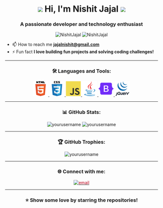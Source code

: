 <h1 align="center">
  <img src="https://media.giphy.com/media/hvRJCLFzcasrR4ia7z/giphy.gif" width="30px"> Hi, I'm Nishit Jajal <img src="https://media.giphy.com/media/hvRJCLFzcasrR4ia7z/giphy.gif" width="30px">
</h1>
<h3 align="center">A passionate developer and technology enthusiast</h3>

<p align="center">
  <img src="https://komarev.com/ghpvc/?username=NishitJajal&label=Profile%20views&color=brightgreen&style=flat" alt="NishitJajal" />
  <img src="https://img.shields.io/github/followers/NishitJajal?label=Followers&style=social" alt="NishitJajal" />
</p>

- 📫 How to reach me **jajalnishit@gmail.com**  
- ⚡ Fun fact **I love building fun projects and solving coding challenges!**  

---

<h3 align="center">🛠️ Languages and Tools:</h3>
<p align="center"> 
<a href="https://www.w3.org/html/" target="_blank"> <img src="https://raw.githubusercontent.com/devicons/devicon/master/icons/html5/html5-original-wordmark.svg" alt="html5" width="50" height="50"/> </a>
<a href="https://www.w3schools.com/css/" target="_blank"> <img src="https://raw.githubusercontent.com/devicons/devicon/master/icons/css3/css3-original-wordmark.svg" alt="css3" width="50" height="50"/> </a>
<a href="https://developer.mozilla.org/en-US/docs/Web/JavaScript" target="_blank"> <img src="https://raw.githubusercontent.com/devicons/devicon/master/icons/javascript/javascript-original.svg" alt="javascript" width="50" height="50"/> </a>
<a href="https://www.java.com" target="_blank"> <img src="https://raw.githubusercontent.com/devicons/devicon/master/icons/java/java-original.svg" alt="java" width="50" height="50"/> </a>
<a href="https://getbootstrap.com/" target="_blank"> <img src="https://raw.githubusercontent.com/devicons/devicon/master/icons/bootstrap/bootstrap-plain.svg" alt="bootstrap" width="50" height="50"/> </a>
<a href="https://jquery.com/" target="_blank"> <img src="https://raw.githubusercontent.com/devicons/devicon/master/icons/jquery/jquery-original-wordmark.svg" alt="jquery" width="50" height="50"/> </a>
</p>

---

<h3 align="center">📊 GitHub Stats:</h3>
<p align="center">
  <img src="https://github-readme-stats.vercel.app/api?username=NishitJajal&show_icons=true&theme=radical" alt="yourusername" />
  <img src="https://github-readme-stats.vercel.app/api/top-langs?username=NishitJajal&show_icons=true&locale=en&layout=compact&theme=radical" alt="yourusername" />
</p>

---

<h3 align="center">🏆 GitHub Trophies:</h3>
<p align="center"> 
  <img src="https://github-profile-trophy.vercel.app/?username=NishitJajal&theme=radical" alt="yourusername" /> 
</p>

---

<h3 align="center">🌐 Connect with me:</h3>
<p align="center">
<a href="mailto:jajalnishit@gmail.com"><img align="center" src="https://cdn.jsdelivr.net/npm/simple-icons@3.0.1/icons/gmail.svg" alt="email" height="30" width="30" style="color:#BB001B;" /></a>
</p>

---

<h3 align="center">⭐️ Show some love by starring the repositories!</h3>
